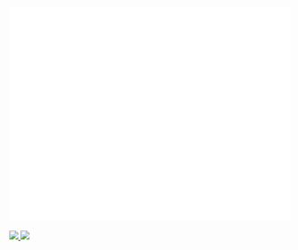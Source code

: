 ![Metrics](/github-metrics.svg)

<div>
  <a href="https://discord.gg/7kjjkYHUmk" target="_blank"><img src="https://img.shields.io/badge/Discord-7289DA?style=for-the-badge&logo=discord&logoColor=white" target="_blank"</a>
  <a href="mailto:BelisariusMC@gmail.com"><img src="https://img.shields.io/badge/-Gmail-%23333?style=for-the-badge&logo=gmail&logoColor=white" target="_blank"></a>

</div>
